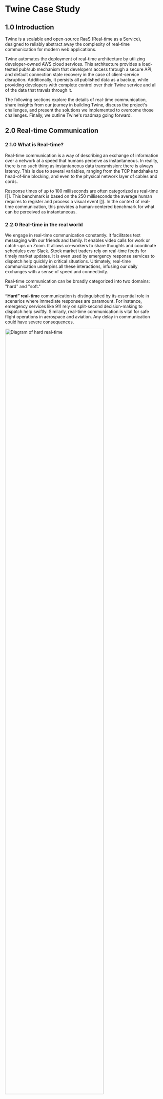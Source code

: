 # Twine Case Study

## 1.0 Introduction

Twine is a scalable and open-source RaaS (Real-time as a Service), designed to reliably abstract away the complexity of real-time communication for modern web applications.

Twine automates the deployment of real-time architecture by utilizing developer-owned AWS cloud services. This architecture provides a load-tested pub/sub mechanism that developers access through a secure API, and default connection state recovery in the case of client-service disruption. Additionally, it persists all published data as a backup, while providing developers with complete control over their Twine service and all of the data that travels through it.

The following sections explore the details of real-time communication, share insights from our journey in building Twine, discuss the project's challenges, and present the solutions we implemented to overcome those challenges. Finally, we outline Twine's roadmap going forward.

## 2.0 Real-time Communication

### 2.1.0 What is Real-time?

Real-time communication is a way of describing an exchange of information over a network at a speed that humans perceive as instantaneous. In reality, there is no such thing as instantaneous data transmission: there is always latency. This is due to several variables, ranging from the TCP handshake to head-of-line blocking, and even to the physical network layer of cables and cords.

Response times of up to 100 milliseconds are often categorized as real-time [[1]](https://www.pubnub.com/blog/how-fast-is-realtime-human-perception-and-technology/). This benchmark is based on the 250 milliseconds the average human requires to register and process a visual event [[1]](https://www.pubnub.com/blog/how-fast-is-realtime-human-perception-and-technology/). In the context of real-time communication, this provides a human-centered benchmark for what can be perceived as instantaneous.

### 2.2.0 Real-time in the real world

We engage in real-time communication constantly. It facilitates text messaging with our friends and family. It enables video calls for work or catch-ups on Zoom. It allows co-workers to share thoughts and coordinate schedules over Slack. Stock market traders rely on real-time feeds for timely market updates. It is even used by emergency response services to dispatch help quickly in critical situations. Ultimately, real-time communication underpins all these interactions, infusing our daily exchanges with a sense of speed and connectivity.

Real-time communication can be broadly categorized into two domains: "hard" and "soft."

__“Hard” real-time__ communication is distinguished by its essential role in scenarios where immediate responses are paramount. For instance, emergency services like 911 rely on split-second decision-making to dispatch help swiftly. Similarly, real-time communication is vital for safe flight operations in aerospace and aviation. Any delay in communication could have severe consequences.

<img width="80%" src="/img/casestudy/section-2/2.2.0.1.jpeg" alt="Diagram of hard real-time" />

In contrast, __“soft” real-time__ communication does not carry the same responsibility as "hard" real-time communication. It is also the category most commonly encountered in web applications that use real-time communication. Soft real-time applications include messaging, video conferencing, and online gaming, where slight delays do not have life-or-death implications but are crucial for effective collaboration and user experience. This is the real-time domain that Twine facilitates.

<img width="80%" src="/img/casestudy/section-2/2.2.0.2.jpeg" alt="Diagram of soft real-time" />

### 2.3.0 Implementing real-time communication

Hypertext Transfer Protocol (HTTP) plays a pivotal role in real-time communication. Developed for the World Wide Web, HTTP facilitates the exchange of information between clients, such as web browsers, and servers, such as a remote machine that hosts web application logic. The essence of HTTP lies in its request-response cycle, where clients send requests for specific resources, and servers respond by delivering the requested data.

Let's take a look at some of the ways that modern real-time communication has been achieved.

### 2.3.1 Polling

Polling is a technique for actively seeking updates or fresh information from a server. It involves the client, typically a web browser, sending HTTP requests at regular intervals that check for server updates. In response, the server provides the client with the most up-to-date information available.

In short polling, the client consistently checks the server for updates and receives immediate responses. This method, while quick, increases network traffic due to frequent requests.

<img width="80%" src="/img/casestudy/section-2/2.3.1.1.jpeg" alt="Diagram of short polling" />

Long polling addresses this inefficiency by delaying the server's response to a client's request until the server has new data to send or the request times out; which cuts down on the number of request-response cycles.

<img width="80%" src="/img/casestudy/section-2/2.3.1.2.jpeg" alt="Diagram of long polling" />

As a method of real-time communication, polling has its drawbacks:

- It can be resource-intensive, demanding frequent request-response cycles that add latency.
- It often sends requests when no updates are available, leading to unnecessary data transfer.

As a result, more modern techniques like server-sent events and WebSockets have gained prominence in achieving real-time communication.

### 2.3.2 Server-Sent Events (SSE)

Server-sent events are a technology designed to facilitate real-time communication between a server and a client over a single HTTP connection [[3]](https://developer.mozilla.org/en-US/docs/Web/API/Server-sent_events). Unlike traditional polling methods, where the client repeatedly requests information from the server, SSE allows the server to proactively push updates to the client as soon as new data becomes available.

SSE are less resource intensive than HTTP polling yet only support unidirectional communication from server to client, which limits their usefulness in applications that require bidirectional communication. Additionally, their browser support is less robust than that of WebSockets.

<img width="80%" src="/img/casestudy/section-2/2.3.2.jpeg" alt="Diagram of server sent events" />

### 2.3.3 Websockets

WebSocket is a communication protocol that establishes a long-lived and bidirectional connection between a client and a server. WebSockets are established with an initial HTTP request-response exchange, where the client sends an upgrade request to the server, signifying the transition to the WebSocket protocol. If the server supports WebSockets, the connection is upgraded from HTTP to WebSocket [[4]](https://developer.mozilla.org/en-US/docs/Web/HTTP/Headers/Upgrade).

<img width="80%" src="/img/casestudy/section-2/2.3.3.1.jpeg" alt="Diagram of websockets" />

Although WebSocket connections require HTTP to establish an initial connection, HTTP and WebSockets are two separate communication protocols and have distinct characteristics [[5]](https://ably.com/topic/websockets-vs-http):

- __Request-Response vs Bidirectional__ - HTTP works in a request-response pattern where a client sends a request and the server responds accordingly. In contrast, Websockets maintain a single connection between the client and server over which data is transmitted in either direction.
- __Short-lived vs Long-lived__ - The HTTP request-response cycle is short-lived; once an HTTP request is sent to the server and a response is received, the connection is closed. WebSockets are long-lived and maintain a constant, open channel for data transmission between the client and server.
- __Slow vs Fast__ - HTTP requires initiating a new request-response cycle for each interaction, which increases latency, especially for small, frequent updates. WebSockets, on the other hand, offer faster communication. After the initial HTTP connection required to establish the WebSocket connection, it remains open, allowing for continuous data exchange.

<img width="80%" src="/img/casestudy/section-2/2.3.3.2.jpeg" alt="Comparing HTTP and WeebSockets" />

We can see from this comparison that WebSockets have advantages as a method for implementing real-time communication:

- Once a WebSocket connection is established, data can be transmitted over it without additional request-response cycles which reduces latency.
- The ability of data to flow in either direction (from client to server and vice versa) over a single WebSocket connection makes them a great choice for applications that require this bidirectional communication.

It is these advantages as well as the wide adoption of WebSockets by modern web applications such as GitHub and Slack that led us to use them in our implementation of Twine [[37]](https://ably.com/topic/what-are-websockets-used-for).

However, it is also important to note that WebSockets have disadvantages when compared to traditional HTTP, polling, and Server-sent events that make them not the best choice for all use cases:

- Since WebSocket connections are long-lived, the server is now tasked with maintaining them which requires ongoing server resources such as CPU and memory.
- WebSockets are particularly sensitive to network disruptions due to their long-lived nature.
- WebSocket is a distinct protocol from HTTP and many existing infrastructures are built, configured, and maintained to accommodate HTTP traffic without considering the requirements of WebSockets.
- Although now supported by all major browsers, certain environments such as corporate networks and proxy servers may block WebSocket connections.

## 3.0 The Challenges of Using Websockets in Real-Time Communication

As discussed, WebSockets are optimal for many real-time use cases but also have disadvantages. The Twine team set out to design and build a reliable real-time drop-in service that addresses two of these core challenges:

- Recovering lost data in the event of a dropped WebSocket connection
- Making Twine's real-time service scalable, which is difficult due to the ongoing server resources required to maintain a growing number of long-lived WebSocket connections

### 3.1.0 Difficulty of Scaling WebSockets

We labeled Twine as a scalable, open-source Real-time as a Service that can be dropped into an existing web application. But what exactly does scalability entail, and what is a drop-in service? In this section, we explain what scaling involves when dealing with WebSockets. Additionally, we clarify the notion of being a drop-in service and explain our decision to establish a dedicated infrastructure. This includes unpacking the advantages of this decision and outlining the challenges it brought to the forefront.

### 3.1.1 Scaling

Scalability refers to a software system's capability to manage a growing workload without a significant decline in performance or responsiveness.

> “Scalable systems are designed to adapt to varying workloads, ensuring the stability of the overall system.” [[12]](https://techterms.com/definition/scalable)

Scaling to handle an increased workload can be implemented in two main ways: vertical and horizontal scaling.

__Vertical Scaling__, or scaling "up," involves adding resources to a single node. This typically involves upgrading the hardware, such as incorporating more powerful processors, expanding storage, or increasing memory. While it offers a straightforward way to enhance a node's performance, there are limits to how much a single node can be improved in this manner [13].

<img width="80%" src="/img/casestudy/section-3/3.1.1.1.jpeg" alt="Diagram of vertical scaling" />

__Horizontal Scaling__, also known as scaling "out," involves adding more nodes to a system. Instead of amplifying the capacity of a single node, horizontal scaling distributes the workload across multiple nodes. This approach provides a potentially limitless solution for handling increased loads. It also enhances redundancy and fault tolerance, ensuring that the failure of one node does not bring the entire system to a halt [[13]](https://www.cloudzero.com/blog/horizontal-vs-vertical-scaling/). Due to its near-limitless scaling potential, this case study will focus on horizontal scaling.

<img width="80%" src="/img/casestudy/section-3/3.1.1.2.jpeg" alt="Diagram of horizontal scaling" />

### 3.1.2 Scaling for Real-time with WebSockets

WebSocket connections are long-lived and continually use server resources. In contrast, server resources are quickly used and then freed up by short-lived HTTP traffic.

<img width="80%" src="/img/casestudy/section-3/3.1.2.1.png" alt="Diagram of HTTP and WebSocket traffic" />

In addition to maintaining long-lived connections, a WebSocket server must account for the overhead of new WebSocket connections, which are established with HTTP before being upgraded to the WebSocket protocol.

That means a WebSocket server must handle bursts of traffic from new connections and thousands of concurrent connections, two traffic patterns instead of one. Bandwidth usage can also be substantial when sending data to thousands of concurrent WebSocket connections.

<img width="80%" src="/img/casestudy/section-3/3.1.2.2.png" alt="Diagram of application and WebSocket traffic separated" />

For these reasons, a node serving primarily HTTP traffic, but also WebSocket traffic, has additional resource usage and scaling considerations.

<img width="80%" src="/img/casestudy/section-3/3.1.2.3.png" alt="Diagram of HTTP and WebSocket traffic scaling" />

Such a node would have to scale up to accommodate its primary HTTP traffic and the additional WebSocket traffic. This type of scaling is not optimized for either protocol, thus wasting resources and incurring unnecessary costs. Since a server's aggregate WebSocket connections would require more resources than the HTTP connections, such a configuration would be overkill for a primarily HTTP-based application.

<img width="80%" src="/img/casestudy/section-3/3.1.2.4.png" alt="Diagram of an overloaded server" />

In the worst-case scenario, the HTTP cluster's auto-scaling triggers do not adequately account for WebSocket traffic, and users experience a service disruption.

In short, persistent, long-lived WebSocket connections require an environment that sustains and transmits data to concurrent connections while preserving capacity for new connections.

### 3.2.0 An Independent Infrastructure for Scaling

The challenge of scaling WebSocket connections can be delegated to a real-time service. This real-time service independently scales to accommodate WebSocket traffic, taking the load of long-lived WebSocket connections off the main application server.

<img width="80%" src="/img/casestudy/section-3/3.2.0.1.jpeg" alt="Diagram of web application and WebSocket application logic combined" />

Separating WebSocket traffic from the main application server in this way allows the two node clusters to scale independently. This is advantageous because each cluster can use hardware and auto-scaling triggers designed for one protocol's traffic load pattern and resource usage.

<img width="80%" src="/img/casestudy/section-3/3.2.0.2.jpeg" alt="Diagram of web application and WebSocket application logic separated" />

This approach also aligns with the fundamental software engineering principle of keeping different aspects of an application isolated, making the system more robust, flexible, and easier to manage. Developers can now focus on enhancing the application's business logic without getting bogged down in real-time implementation details. This is why we built Twine as a dedicated infrastructure that abstracts away the complexity of maintaining WebSocket connections.

### 3.3.0 Dropped WebSocket Connections

WebSocket connections may be interrupted at some point in their life cycle due to poor internet or network conditions. Additionally, a WebSocket connection may drop due to client-side proxies and firewalls or server-side node failures or planned maintenance.e. As mentioned earlier, connection loss is especially a concern regarding WebSockets because, compared to HTTP, WebSockets are more sensitive to network disruptions due to their stateful nature [[16]](https://support.quicknode.com/hc/en-us/articles/).

Dropped Websocket connections become a more significant issue as a system scales and takes on more connections. As mentioned, managing long-lived WebSocket connections requires server resources - like CPU and memory - to establish and maintain WebSocket connections as we scale. At a particular scale, unexpected surges in traffic can lead to server overload and, ultimately, dropped WebSocket connections.

When a WebSocket connection drops, this can lead to data loss if data is still in transit when the dropped connection occurs. As mentioned earlier, this is a particular issue for systems prioritizing data integrity.

An example of a system that prioritizes data integrity would be a live chat over a telehealth communications platform; in this case, data loss can lead to a degraded user experience and confusion over important patient instructions. Similarly, data loss on a real-time financial platform can result in poor business decisions. One needs to consider strategies to mitigate or eliminate data loss for these particular use cases.

### 3.4.0 Connection State Recovery

Applications requiring stringent data integrity, such as the telehealth communications platform mentioned earlier, demand the ability to effortlessly resume the data stream - or connection state - from the exact point of interruption. This ability is called connection state recovery.

Within the context of a real-time service like Twine, connection state recovery is crucial to mitigating data loss. Our aim is to provide users with uninterrupted real-time communication, ensuring that data is not lost in cases of dropped WebSocket connections. A real-time service emphasizing reliability should acknowledge and plan for potential network interruptions.

<img width="80%" src="/img/casestudy/section-3/3.4.0.1.jpeg" alt="Diagram showing connection state being lost" />

When a user's WebSocket connection drops and reconnects, a new WebSocket connection is established with the server. A new connection means, by default, the reconnecting user is treated as brand new, and their context within the application is lost. Without any mechanisms such as connection state recovery in place, any data sent while they were disconnected will not reach them.

<img width="80%" src="/img/casestudy/section-3/3.4.0.2.jpeg" alt="Diagram showing connection state being preserved" />

In contrast, when a user disconnects from a service with a connection state recovery mechanism in place, they are returned to their previous context within the application. This means that missed data is delivered to the user in the order that it was originally sent.

## 4.0 Comparing Existing Solutions

To summarize, we set out to build Twine as a drop-in Real-time As A Service that:

- Recovers lost data in the event of a dropped WebSocket connection using connection state recovery.
- Provides a scalable real-time infrastructure that takes the ongoing server resources required to maintain WebSocket connections off of an application's main server.

There are several existing solutions to these challenges; for example, Ably stands out as an excellent choice among enterprise solutions. On the open-source side, the Socket.IO library has helped millions of developers implement WebSockets.

Together, Ably and Socket.IO provide everything that Twine provides, and more. But comparing them side by side shows a service gap that Twine fills.

We chose 8 comparison points for Ably, Socket.IO, and for Twine. The first two points __connection state recovery__ and __auto-scaling__ were previously discussed in sections 3.4 and 3.2 respectively.

- __Open source__ was chosen as a comparison point in consideration of projects where cost and transparency are significant concerns.
- __Dedicated infrastructure__ is an important point because it means the service handles WebSocket traffic, instead of the main application's servers.
- __Ownership of the data__ stored in a WebSocket service can be a major consideration, leading to privacy and accessibility tradeoffs.
- __Exactly once delivery__ is another non-trivial consideration. This refers to a service requiring acknowledgment that a client received published data. If the acknowledgment is not received, the service will keep trying to send the data.
- __Ease of use__. Is the service easy to set up and use? How much configuration is required? This is always a factor in choosing which tool to work with.
- Finally, __multiple language support__ allows more developers and applications to use a WebSocket support service

An additional point here is that Socket.IO is a library that requires developers to implement what they need. For example, Socket.IO provides tools for implementing connection state recovery. It does not provide connection state recovery itself.

<img width="80%" src="/img/casestudy/section-4/4.0.0.jpeg" alt="Comparison of Ably, Socket.IO, and Twine" />

## 5.0 Introducing Twine

Reviewing the comparison points, we found a service gap between the open-source yet labor-intensive Socket.IO and the enterprise solution Ably. Socket.IO, while open-source, requires more effort from developers, and Ably, though reliable, is a paid service that takes control away from developers [[23]](https://ably.com/privacy).

Twine fits between the two as an open-source, reliable Real-time as a Service that gives developers full ownership of their WebSocket code and data.

As we can see from those comparisons, Twine does not offer multiple language support or exactly-once delivery. Thus, applications written in a language other than JavaScript or those that require exactly-once delivery should not consider Twine.

Twine was designed for small to medium-sized applications where WebSocket scaling and dropped connections are paramount concerns.

## 6.0 Evolution of Twine's Architecture

In this section, we will discuss the steps we took to build Twine. This includes how we achieved connection state recovery, built out Twine's infrastructure, and the design choices and tradeoffs we made along the way.

### 6.1.0 Twine as a Pub Sub Hub

Twine is built off of the publish-subscribe (pub/sub) messaging pattern. With the pub/sub pattern, data is streamed over channels also referred to as queues or rooms. Rooms are an intermediary between publishers and subscribers and often represent a particular category of data. A publisher sends data to a room and any subscribers subscribed to that room will receive the data [[30]](https://www.pubnub.com/guides/pub-sub/).

The benefits of pub/sub is that it decouples publishers from subscribers; publishers can send data to any number of rooms without knowing anything about the subscribers and subscribers can subscribe to and receive data from any number of rooms without needing to be connected directly to publishers. The middleman, often referred to as a “pub-sub-hub”, maintains a single connection with each of the publishers and subscribers. A publisher sends data to the hub and then it is emitted to all of the relevant subscribers.

<img width="80%" src="/img/casestudy/section-6/6.1.0.1.jpeg" alt="Diagram of the pub sub model" />

Twine is meant to drop into an application's existing architecture as a layer between clients and backend servers. Backend servers publish data to the Twine server via HTTPS, indicating what room(s) they are publishing to. Twine then sends that data to the clients subscribed to the relevant room(s) in real-time via a WebSocket connection.

Thus, we started building Twine as a single Node.js process capable of accepting data published via HTTP POST requests from backend servers and sending that data to clients via WebSocket connections. Twine establishes and maintains these WebSocket connections with clients and also implements the rooms pub/sub functionality previously mentioned. We built Twine's Server using TypeScript, Node.js, Express, and the Socket.io library.

<img width="80%" src="/img/casestudy/section-6/6.1.0.2.jpeg" alt="Diagram of Twine's initial architecture" />

### 6.2.0 Implementing Connection State Recovery

At this point in our build process, we needed to decide how we would implement connection state recovery.

### 6.2.1 Storing published data in DynamoDB

We knew we needed a place to store data published from the backend servers to the Twine server. Since Twine focuses on reliability in the form of connection state recovery, we knew we needed to ensure data is placed into a persistent data store. We decided to use DynamoDB since we eventually knew we wanted Twine to deploy on Amazon Web Services (AWS).

AWS currently holds 33% of the market share for cloud infrastructure [[24]](https://en.wikipedia.org/wiki/Amazon_Web_Services). We wanted Twine to be easy to use and deploy so while we knew adding AWS would add some complexity to our process of creating Twine, we were willing to make this tradeoff.

Specifically, DynamoDB provides the following advantages:

- DynamoDB is a NoSQL database and therefore has a more flexible schema compared to relational databases. This provides Twine's users the flexibility to send and store any type of data from backend servers.
- NoSQL databases provide faster lookup times.
- When compared to AWS NoSQL alternatives such as DocumentDB, DynamoDB uses a key-value structure that aligns with Redis, which we knew we wanted to use as a cache eventually, ensuring consistent data storage across both systems.

<img width="80%" src="/img/casestudy/section-6/6.2.1.jpeg" alt="Diagram of Twine's architecture with DynamoDB" />

### 6.2.2 Using Cookies

When the Twine server receives a request from a client to establish a WebSocket connection, Twine will take different actions based on whether this request is an initial request or a reconnect after a dropped WebSocket connection.

If a client is connecting for the first time, an initial `fetch` request is sent to the Twine server. The Twine server listens for this request and upon receiving it, sets a client-side persistent cookie. This cookie stores a randomly generated `uuid` referred to as the `twineid`. The `twineid` persists on the client between reconnects.

Thus, if a client is reconnecting to the Twine server after a dropped WebSocket connection, this `twineid` will be able to be retrieved from the client-side cookie. If the `twineid` is present, the client is classified as a reconnect, and connection state recovery will execute.

<img width="80%" src="/img/casestudy/section-6/6.2.2.jpeg" alt="Diagram showing Twine's use of cookies" />

### 6.2.3 In Order Delivery of Data

If a client is re-connecting to the Twine Server, we need to determine what data, if any, the client missed while disconnected. With in-order delivery of missed data being our goal, we utilized the timestamps of the published data and the client's session to implement this logic.

When published data is stored in DynamoDB, we also store the channel the data was published to and a timestamp representing when it was received by the Twine server.

When a client is first connected to Twine and receives data, a session is created. This session captures:

- the user's `twineid`
- the channels they're subscribed to and
- the timestamp of the last data they successfully received (the same timestamp representing receipt by the Twine server).

The timestamp in the client's session is updated every time the client receives a new piece of data.

As previously mentioned in section 6.2.2, if a client is reconnecting, connection state recovery will execute. This entails fetching their session timestamp - the timestamp of the last data they received - and previously subscribed channels. Both are used to query DynamoDB for data that may have been missed while disconnected.

The query retrieves all data - matching the list of subscribed channels - with a timestamp greater than the given session timestamp. This will be data sent after the last one received by the client, in the order it was originally published to the channel - for each of their subscribed channels.

### 6.3.0 Adding Redis

Now that we achieved our main goal for Twine by implementing connection state recovery, we turned to a secondary goal of making Twine scalable. While we need a persistent data store for our service to be reliable, persistent data stores are slow [[25]](https://github.com/goldcoders/DSA/blob/master/(Programming%20%26%20Web%20Dev%20-%20OMG)%20Ejsmont%2C%20Artur%20-%20Web%20scalability%20for%20startup%20engineers%20_%20tips%20%26%20techniques%20for%20scaling%20your%20Web%20application-McGraw-Hill%20Education%20(2015).pdf).

To mitigate this we decided to add a Redis cache - AWS ElastiCache for Redis - to help reduce the number of queries to DynamoDB. Compared to a persistent data store which stores data in disk storage, data stored in AWS Elasticache for Redis is stored in-memory which can be accessed much faster. Additionally, Redis uses a key-value data structure that is optimized for quick data retrieval.

We stored messages in the Redis cache for up to 2 minutes. If a client was reconnecting later than 2 minutes after their last disconnect, missed messages would be pulled from DynamoDb. Twine provides connection state recovery for up to 24 hours since the client's last disconnect.

Depending on the service, a limit on the number of messages or the period of time that messages can be retrieved may be required. A service that expects high-traffic volumes or intends to retrieve message data for any length of time may put an unnecessary burden on the system. For example, a user reconnecting after a long period of inactivity may result in retrieving and delivering tens of thousands of messages at once, potentially impacting the performance of the service. For this reason, strategies like limiting the retrieval time or the maximum number of messages may need to be implemented.

<img width="80%" src="/img/casestudy/section-6/6.3.0.jpeg" alt="Diagram showing adding Redis" />

### 6.4.0 Scaling Twine

### 6.4.1 A Single EC2

Since we decided to work with the AWS ecosystem for deploying Twine, we started by getting Twine deployed on a single EC2 instance.

<img width="80%" src="/img/casestudy/section-6/6.4.1.jpeg" alt="Diagram showing a Twine server deployed in an EC2 instance" />

### 6.4.2 Multiple EC2s

We decided to deploy each Twine service starting with two EC2 instances by default. Firstly for our main goal of reliability; in case one instance of Twine went down we wanted to have a backup. Also for our secondary goal of scalability, we knew we eventually wanted the ability for Twine to scale out horizontally.

In order to distribute traffic amongst our multiple Twine servers we needed to use AWS' Application Load balancer. Additionally, to ensure data published from a backend service was made available to all EC2 instances we needed to enable socket.io's Redis adapter. We will discuss how Socket.IO's Redis adapter makes data available to all EC2 instances in further detail in Section 7.2.2.

<img width="80%" src="/img/casestudy/section-6/6.4.2.jpeg" alt="Diagram showing 2 Twine servers deployed in EC2 instances" />

### 6.4.3 Elastic Beanstalk

In our final version of Twine's server infrastructure, we have moved from EC2 instances to Amazon's Elastic Beanstalk.

<img width="80%" src="/img/casestudy/section-6/6.4.3.1.jpeg" alt="Diagram showing Twine deployed on Elastic Beanstalk" />

Elastic Beanstalk is a managed platform-as-a-service provided by AWS and allows us to abstract away the complexity of maintaining our EC2 instances ourselves. Elastic Beanstalk automates the deployment of Twine EC2 server instances and an application load balancer for us. It provides autoscaling so that if traffic to instance(s) of Twine's server increases or decreases, new instances are added or removed accordingly. Finally, it provides health monitoring so that if a particular Twine instance fails, a new healthy instance is added in its place [[29]](https://docs.aws.amazon.com/elasticbeanstalk/latest/dg/Welcome.html).

We chose Elastic Beanstalk over other options such as Amazon Elastic Container Service for this ease of use while sacrificing some control. Additionally, we decided to containerize our Twine server logic in a Docker container so that our application and its dependencies would run consistently.

<img width="80%" src="/img/casestudy/section-6/6.4.3.2.jpeg" alt="Diagram showing each Twine server wrapper in a Docker container" />

We now have our final architecture of Twine which includes our Twine server logic running in a Docker container on Elastic Beanstalk.

<img width="80%" src="/img/casestudy/section-6/6.4.3.3.jpeg" alt="Diagram showing Twine's final architecture" />

## 7.0 Engineering Challenges

Now that we've seen how Twine was built, we will take a closer look at the following engineering challenges we faced during the build:

- Storing and securing the twinId on the Client
- Scaling WebSockets to multiple servers
- Load testing

### 7.1.0 Storing and Securing the twineId on the Client

As discussed in Section 6.2.2, the `twineId` is a randomly generated `uuid` that we use to determine whether a client is connecting for the first time or is a reconnection to Twine. However, we needed a way to store the `twineId` on the client for this logic to work.

To meet our needs, we looked into mechanisms for storing data on the client, namely `localStorage` and persistent cookies.

We started out storing our `twineId` in `localStorage`. `localStorage` is a part of the HTML5 specification and a way to store large amounts of data on the client; it is modern and faster than cookies [[31]](https://www.geeksforgeeks.org/local-storage-vs-cookies/). `localstorage` persists between client visits and does not expire until it is manually deleted. Since we did not need the `twineId` to persist beyond 24 hours after our client's last disconnect, we would need to write the logic to delete it manually. Additionally, the data stored in `localStorage` is not encrypted out of the box, which means additional logic is needed to ensure the `twineId` was stored securely on the client.

After further research, we discovered that persistent cookies, albeit slower and less modern than `localStorage`, fit our needs better [[31]](https://www.geeksforgeeks.org/local-storage-vs-cookies/). Persistent cookies are better used for small amounts of data stored on the client. Additionally, persistent cookies have an expiration date that we could set to 24 hours without any additional logic.

We also chose to use a cookie because of its optional HTTPOnly flag, which blocks client-side scripts from accessing the cookie data. Normally, that is not an issue, but a successful cross-site scripting attack would otherwise be able to read the `twineId` data in the cookie, hijack the user's session, and access potentially sensitive data, as well as impersonate the user within the application. Twine's HTTPOnly cookie prevents a user's session ID from falling into the wrong hands.

### 7.2.0 Scaling WebSockets to Multiple Servers

When we moved twine to multiple EC2 instances, we ran into several challenges with scaling WebSocket connections.

### 7.2.1 Load Balancing WebSocket Connections

When we started using AWS' Application Load Balancer to distribute traffic amongst multiple EC2 instances, we ran into difficulty establishing WebSocket connections due to the process that Socket.io uses to establish WebSocket connections between clients and the Twine server when long-polling is enabled.

Although our primary connection is WebSockets, we can increase the availability of an application by adding a secondary connection type - a fallback - here, that's long-polling.

Suppose a user's WebSocket connection is disrupted. In that case, the client and server will attempt to preserve the connection by downgrading to long-polling. Likewise, if a user cannot connect via a WebSocket connection - due to firewalls or blocking antivirus software - a fallback would increase the likelihood that the application is still available.

When long-polling is enabled as a fallback, Socket.io takes the following actions to establish WebSocket connections by default [[32]](https://github.com/socketio/engine.io-protocol#upgrade):

1. The client sends an HTTP request to establish a connection via long-polling.
2. In response, a 20-character unique identifier (referred to in socket.io documentation as the `socket.id`) is generated on the server and sent to the client.
3. A second HTTP request is sent automatically from the client to the server to upgrade the connection to WebSocket. This request must include the `socket.id`.
4. If the upgrade is possible, the WebSocket connection is established using the same `socket.id`, and the long-polling connection is closed—otherwise, the long-polling connection remains open.

The challenge is that the HTTP request to upgrade must be sent to the same server that generated the `socket.id`. Failure to do so results in a Socket.IO HTTP 400 error, stating "Session Id unknown," leading to a failed connection upgrade and fallback to long-polling [[33]](https://socket.io/docs/v4/how-it-works/#upgrade-mechanism).

By default, there is no logic (or guarantee) that subsequent requests would be routed to the same server, resulting in these HTTP 400 errors and an inability for WebSocket connections to be established.

<img width="80%" src="/img/casestudy/section-7/7.2.1.1.jpeg" alt="Diagram showing Twine's load balancer without sticky session part 1" />

---

<img width="80%" src="/img/casestudy/section-7/7.2.1.2.jpeg" alt="Diagram showing Twine's load balancer without sticky session part 2" />

The solution was to enable sticky sessions in our load balancer settings. Sticky sessions are used to bind a user to a specific target server. With sticky sessions enabled, the two initial requests to establish a WebSocket connection went to the same server, and Websocket connections could be established.

<img width="80%" src="/img/casestudy/section-7/7.2.1.3.jpeg" alt="Diagram showing Twine's load balancer with sticky session part 1" />

---

<img width="80%" src="/img/casestudy/section-7/7.2.1.4.jpeg" alt="Diagram showing Twine's load balancer with sticky session part 2" />

### 7.2.2 Redis Adapters

Now that we were able to establish WebSocket connections, we encountered another issue while scaling: synchronizing state across multiple Twine Server instances.

In section 8.1 we discussed how each Twine server instance works as a pub sub hub; backend servers send data to a Twine server instance intended for all clients subscribed to a particular room, and then clients connected to that specific server instance and subscribed to that specific room receive that data.

Multiple Twine server instances complicate things because clients subscribed to the same room can now be connected to __two different__ Twine server instances. Additionally, backend servers can now publish data to __either__ of the Twine server instances. To highlight why this is an issue, consider the following scenario:

- We have two clients - Client A and Client B.
- We have two Twine Server instances - Server A and Server B.
- Client A is connected to Server A, and Client B is connected to Server B.
- Both Client A and Client B are subscribed to Room C.
- Data is published from backend servers to Server A intended for all subscribers to Room C. __Server B, however, has no way of knowing that this data has been published to Server A.__
- Client A receives this new data because it is connected to Server A.
- Client B __never receives__ this new data __despite being subscribed to Room C__ because it is connected to Server B.

<img width="80%" src="/img/casestudy/section-7/7.2.2.1.jpeg" alt="Diagram showing redis dapters" />

To solve this issue, we implemented the Socket.Io Redis adapter. Now, when data is received by one Twine server instance, it is also published by that instance to Redis using the socket.io-redis adapter logic. Redis, in turn, broadcasts that data to all Twine servers so they can access it. It's important to note that this functionality of Redis is separate from our use of Redis for connection state recovery logic discussed in section 8.3.

<img width="80%" src="/img/casestudy/section-7/7.2.2.2.jpeg" alt="Diagram showing redis dapters part 2" />

### 7.3.0 Load Testing Twine

Twine chose Artillery for load testing because of its built-in Socket.IO engine, which enabled a straightforward connection to the Twine server. However, in Artillery, "each virtual user will pick and run one of the scenarios - the set of steps taken - in the test definition and run it to completion."1 That made Twine difficult to simulate in Artillery because the user flow requires a successful /set-cookie request followed by a second request that establishes the WebSocket connection, and we wanted to add custom error reporting.

These issues were addressed by adding custom processing for Artillery load tests: extracting the Artillery "scenario" logic from the limited YAML options to a more complex JavaScript file. With that in place, each of Artillery's virtual users fetched a cookie, established a WebSocket connection with the Twine server, and maintained that connection, all in sequence. Custom error reporting tracked the success or failure of each virtual user's /set-cookie request, WebSocket connection interactions, and when applicable, the receipt of a payload published over the WebSocket connection.

Load testing Twine with 96,000 concurrent virtual users placed too much strain on the AWS EC2 instance running Artillery: maintaining tens of thousands of WebSocket connections created with the Socket.IO client library quickly reached the server's memory limit. We also found that the Artillery server had a limited number of ephemeral ports and open file descriptors, and each WebSocket connection required one of each. To resolve these issues, we increased the CPU, memory, and network performance of the EC2 instance and added another, to load test Twine with both concurrently.

Phase one load tested a Twine deployment by ramping up to 96,000 concurrent virtual users over 20 minutes: the Twine servers auto-scaled from 1 to 4 based on a CPU threshold and breach duration trigger (how long the threshold must be crossed), and handled the load successfully.

Phase two load tested ramping up to 40,800 virtual users over 20 minutes, and added the strain of subscribing each virtual user to one room and emitting 1 message per second to all users in that room. The Twine architecture handled the load without issue. However, the test report showed that 20-40% of virtual users, spread across the load test duration, connected yet failed to receive a single message. A load test of 6,000 virtual users over 10 minutes reported the same result. At the same time, Twine server metrics showed low CPU and memory usage.

The failure rate immediately dropped to 2-4% when we upgraded the Artillery servers and ran multiple 6,000-virtual-user load tests, but it increased when testing with more concurrent connections. Following these results, we ran a simplified Artillery test that ramped up to 48,000 concurrent connections over 20 minutes: message receipt errors occurred for 0.7% of virtual users. While the results were encouraging, the test configuration did not combine the /set-cookie and WebSocket requests into a single flow for each virtual user.

After examining server metrics and Artillery reports, we believe the errors were caused by an Artillery server bottleneck, the load test configuration, or a combination thereof. We are investigating further and also working on configuring Artillery to load test connection state recovery specific to each virtual user.

## 8.0 How to Use Twine

To use Twine in their existing application, a developer must:

1. Deploy their Twine real-time service using AWS CLI and CloudFormation.
2. Import the Twine Client library to their front-end code, which allows clients to interact with the Twine service.
3. Import the Twine Server library to their back-end code, which enables the publishing of data to the Twine service.

### 8.1.0 CLI and CloudFormation

Following the detailed steps laid out in the [Twine Deployment document](https://github.com/twine-realtime/deploy), to deploy their real-time service, a developer needs to take the following steps:

1. Create an AWS account and IAM User to configure all necessary permissions
2. Create an AWS CLI profile that will later be used to deploy Twine
3. Register a Route 53 domain that will later be used with the Twine libraries
4. Request a TLS Certificate
5. Deploy the Twine Architecture
6. Create a DNS Record to ensure the load balancer routes users appropriately

Once these steps have been followed, the Twine infrastructure will be complete and ready to connect to via the Twine client and server libraries.

This approach keeps a developer's sensitive information like their AWS access and secret keys private. Twine will only need to know the public domain created by the developer during Route 53 registration.

<img width="80%" src="/img/casestudy/section-8/8.1.0.jpeg" alt="diagram showing how to deploy Twine" />

### 8.2.0 Client-Side Library

In this two-step process, the developer must first import the [Twine Client Library](https://github.com/twine-realtime/client-library) from the jsDelivr CDN by adding the following line of code into their JavaScript code:

<img width="80%" src="/img/casestudy/section-8/8.2.0.png" alt="graphic of client library use" />

Next, the developer needs to configure the client using the Twine constructor and their newly created Twine domain name.

Once the constructor is invoked, a TwineClientLibrary instance is created and a connection is established with the Twine server. From here, the developer has access to built-in functions they can use to connect/disconnect the WebSocket connection manually; subscribe/unsubscribe users to a particular room; and listen for messages being sent to a particular room - passing in a callback function to handle the data as they see fit coming from the backend.

### 8.3.0 Server-Side Library

In this two-step process, the developer must first import the [Twine Server Library](https://github.com/twine-realtime/server-library) from the jsDelivr CDN by adding the following line of code into their JavaScript code:

<img width="80%" src="/img/casestudy/section-8/8.3.0.png" alt="graphic of server library user" />

Next, the developer needs to configure the client using the Twine constructor and their newly created Twine domain name.

Once the constructor is invoked, messages may be published to the Twine server using the built-in publish method.

## 9.0 Future Work

While we are happy with Twine, the following are some improvements we would like to make in the future.

### 9.1.0 Separating HTTP from WebSocket traffic on our server via a backchannel

In our current architecture, our servers are being used for both WebSocket connections and HTTP traffic in the form of messages being published from the developer's backend.

The issue is that WebSocket and HTTP protocols differ in a fundamental way that changes scaling parameters. This inconsistency can lead to increased resource usage and latency, which can diminish the performance of the application as it scales.

Ideally, we would like to build a gateway specifically for HTTP traffic. Separating these two types into their own server farms would ensure our servers are scaling with consistent parameters.

<img width="80%" src="/img/casestudy/section-9/9.1.0.jpeg" alt="diagram showing the Twine architecture with a backchannel and an API gateway" />

### 9.2.0 In-transit Data Processing

As mentioned in our introduction, the WebSocket protocol enables bi-directional data transfer from both server to client and client to server over a single long-lived connection. In our current architecture, business logic used to process any incoming data from clients would need to be implemented by the developer using Twine. Examples of processing a developer may want to perform on client data include:

- routing data to a third party
- filtering data for profanity
- manipulating data, e.g. text to speech

Currently, the developer would need to first route client data to their application's backend server for processing and then to Twine to publish. In addition, the developer would then be concerned with their own server's scalability as their app grows and the number of incoming data increases.

We would like to add an in-transit data processing feature, such as serverless functions, to Twine that would allow the developer to dynamically process incoming data from clients. The added logic will improve their user experience while removing the added complexity and load from their backend server.

## 10.0 References

Thank you for reading. We hope you enjoy using Twine!

1. [_How Fast is Realtime? Human Perception and Technology_](https://www.pubnub.com/blog/how-fast-is-realtime-human-perception-and-technology/)
2. [_The Magical Number Seven, Plus or Minus Two: Some Limits on Our Capacity for Processing Information_](https://yusufarslan.net/sites/yusufarslan.net/files/upload/content/Miller1968.pdf)
3. [_Server-sent events_](https://developer.mozilla.org/en-US/docs/Web/API/Server-sent_events)
4. [_Upgrade - HTTP | MDN_](https://developer.mozilla.org/en-US/docs/Web/HTTP/Headers/Upgrade)
5. [_WebSockets vs HTTP_](https://ably.com/topic/websockets-vs-http)
6. [_What Are WebSockets Used For?_](https://ably.com/topic/what-are-websockets-used-for)
7. [_WebSockets Pros & Cons_](https://ably.com/topic/websockets-pros-cons#what-are-the-advantages-of-web-sockets)
8. [_HTTP vs WebSockets: A Performance Comparison_](https://blog.feathersjs.com/http-vs-websockets-a-performance-comparison-da2533f13a77)
9. [_WebSockets Guide_](https://www.pubnub.com/guides/websockets/)
10. [_Software Scalability_](https://www.cyberlinkasp.com/insights/what-is-software-scalability-and-why-is-it-important/)
11. [_How to Scale Your Software Product_](https://www.devteam.space/blog/how-to-scale-your-software-product/)
12. [_TechTerms - Scalable_](https://techterms.com/definition/scalable)
13. [_Horizontal vs Vertical Scaling_](https://www.cloudzero.com/blog/horizontal-vs-vertical-scaling/)
14. [_The Challenge of Scaling WebSockets_](https://ably.com/topic/the-challenge-of-scaling-websockets)
15. [_WebSocket Performance Checklist_](https://hpbn.co/websocket/#performance-checklist)
16. [_QuickNode Support - WebSocket Guide_](https://support.quicknode.com/hc/en-us/articles/)
17. [_Socket.IO Connection State Recovery_](https://socket.io/docs/v4/connection-state-recovery)
18. [_WebSockets - Memory Management_](https://websockets.readthedocs.io/en/stable/topics/memory.html)
19. [_G-Core Labs_](https://gcore.com)
20. [_Pusher vs PubNub vs Firebase_](https://ably.com/topic/pusher-vs-pubnub-vs-firebase)
21. [_Ably vs Pusher Comparison_](https://ably.com/compare/ably-vs-pusher)
22. [_Ably Documentation - Limits_](https://ably.com/docs/general/limits)
23. [_Ably Privacy Policy_](https://ably.com/privacy)
24. [_Amazon Web Services (AWS) - Wikipedia_](https://en.wikipedia.org/wiki/Amazon_Web_Services)
25. [_Web Scalability for Startup Engineers, By Artur Ejsmont_](https://github.com/goldcoders/DSA/blob/master/(Programming%20%26%20Web%20Dev%20-%20OMG)%20Ejsmont%2C%20Artur%20-%20Web%20scalability%20for%20startup%20engineers%20_%20tips%20%26%20techniques%20for%20scaling%20your%20Web%20application-McGraw-Hill%20Education%20(2015).pdf)
26. [_Ably FAQs - Connection State Recovery_](https://faqs.ably.com/connection-state-recovery)
27. [_At Most Once, At Least Once, Exactly Once Semantics_](https://blog.bytebytego.com/p/at-most-once-at-least-once-exactly)
28. [_Achieving Exactly Once Message Processing with Ably_](https://ably.com/blog/achieving-exactly-once-message-processing-with-ably)
29. [_AWS Elastic Beanstalk Documentation_](https://docs.aws.amazon.com/elasticbeanstalk/latest/dg/Welcome.html)
30. [_Pub-Sub Messaging Pattern_](https://www.pubnub.com/guides/pub-sub/)
31. [_LocalStorage vs Cookies_](https://www.geeksforgeeks.org/local-storage-vs-cookies/)
32. [_Socket.IO Protocol - Upgrade Mechanism_](https://github.com/socketio/engine.io-protocol#upgrade)
33. [_How Socket.IO Works - Upgrade Mechanism_](https://socket.io/docs/v4/how-it-works/#upgrade-mechanism)
34. [_Using Multiple Nodes_](https://socket.io/docs/v4/using-multiple-nodes/)
35. [_AWS Sticky Sessions Documentation_](https://docs.aws.amazon.com/elasticloadbalancing/latest/application/sticky-sessions.html)
36. [_Socket.IO Redis Adapter_](https://socket.io/docs/v4/redis-adapter/)
37. [_What Are WebSockets Used For?_](https://ably.com/topic/what-are-websockets-used-for)
